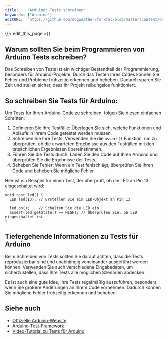 ```yaml
---
title:    "Arduino: Tests schreiben"
keywords: ["Arduino"]
editURL:  "https://github.com/dogweather/forkful/blob/master/content/de/arduino/writing-tests.md"
---
```


{{< edit_this_page >}}

## Warum sollten Sie beim Programmieren von Arduino Tests schreiben?

Das Schreiben von Tests ist ein wichtiger Bestandteil der Programmierung, besonders für Arduino-Projekte. Durch das Testen Ihres Codes können Sie Fehler und Probleme frühzeitig erkennen und beheben. Dadurch sparen Sie Zeit und stellen sicher, dass Ihr Projekt reibungslos funktioniert.

## So schreiben Sie Tests für Arduino:

Um Tests für Ihren Arduino-Code zu schreiben, folgen Sie diesen einfachen Schritten:

1. Definieren Sie Ihre Testfälle: Überlegen Sie sich, welche Funktionen und Abläufe in Ihrem Code getestet werden müssen.
2. Schreiben Sie Ihre Tests: Verwenden Sie die `assert()` Funktion, um zu überprüfen, ob die erwarteten Ergebnisse aus den Testfällen mit den tatsächlichen Ergebnissen übereinstimmen.
3. Führen Sie die Tests durch: Laden Sie den Code auf Ihren Arduino und überprüfen Sie die Ergebnisse der Tests.
4. Beheben Sie Fehler: Wenn ein Test fehlschlägt, überprüfen Sie Ihren Code und beheben Sie mögliche Fehler.

Hier ist ein Beispiel für einen Test, der überprüft, ob die LED an Pin 13 eingeschaltet wird:

```Arduino
void test_led() {
  LED led(13); // Erstellen Sie ein LED-Objekt an Pin 13
  
  led.on();    // Schalten Sie die LED ein
  assert(led.getState() == HIGH); // Überprüfen Sie, ob LED eingeschaltet ist
}
```

## Tiefergehende Informationen zu Tests für Arduino
Beim Schreiben von Tests sollten Sie darauf achten, dass die Tests reproduzierbar sind und unabhängig voneinander ausgeführt werden können. Verwenden Sie auch verschiedene Eingabedaten, um sicherzustellen, dass Ihre Tests alle möglichen Szenarien abdecken.

Es ist auch eine gute Idee, Ihre Tests regelmäßig auszuführen, besonders wenn Sie größere Änderungen an Ihrem Code vornehmen. Dadurch können Sie mögliche Fehler frühzeitig erkennen und beheben.

## Siehe auch
- [Offizielle Arduino-Website](https://www.arduino.cc/)
- [Arduino-Test-Framework](https://github.com/mmurdoch/arduinounit)
- [Video-Tutorial zu Tests für Arduino](https://www.youtube.com/watch?v=qa_mmf-QdtE)